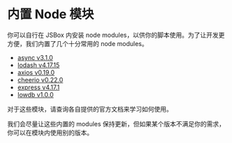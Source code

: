 # 内置 Node 模块

你可以自行在 JSBox 内安装 node modules，以供你的脚本使用。为了让开发更方便，我们内置了几个十分常用的 node modules。

- [async v3.1.0](https://www.npmjs.com/package/async)
- [lodash v4.17.15](https://www.npmjs.com/package/lodash)
- [axios v0.19.0](https://www.npmjs.com/package/axios)
- [cheerio v0.22.0](https://www.npmjs.com/package/cheerio)
- [express v4.17.1](https://www.npmjs.com/package/express)
- [lowdb v1.0.0](https://www.npmjs.com/package/lowdb)

对于这些模块，请查询各自提供的官方文档来学习如何使用。

我们会尽量让这些内置的 modules 保持更新，但如果某个版本不满足你的需求，你可以在模块内使用别的版本。
